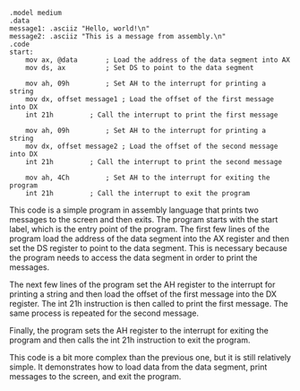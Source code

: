 ```assembly
.model medium
.data
message1: .asciiz "Hello, world!\n"
message2: .asciiz "This is a message from assembly.\n"
.code
start:
    mov ax, @data		; Load the address of the data segment into AX
    mov ds, ax			; Set DS to point to the data segment
    
    mov ah, 09h			; Set AH to the interrupt for printing a string
    mov dx, offset message1	; Load the offset of the first message into DX
    int 21h			; Call the interrupt to print the first message
    
    mov ah, 09h			; Set AH to the interrupt for printing a string
    mov dx, offset message2	; Load the offset of the second message into DX
    int 21h			; Call the interrupt to print the second message
    
    mov ah, 4Ch			; Set AH to the interrupt for exiting the program
    int 21h			; Call the interrupt to exit the program
```

This code is a simple program in assembly language that prints two messages to the screen and then exits. The program starts with the start label, which is the entry point of the program. The first few lines of the program load the address of the data segment into the AX register and then set the DS register to point to the data segment. This is necessary because the program needs to access the data segment in order to print the messages.

The next few lines of the program set the AH register to the interrupt for printing a string and then load the offset of the first message into the DX register. The int 21h instruction is then called to print the first message. The same process is repeated for the second message.

Finally, the program sets the AH register to the interrupt for exiting the program and then calls the int 21h instruction to exit the program.

This code is a bit more complex than the previous one, but it is still relatively simple. It demonstrates how to load data from the data segment, print messages to the screen, and exit the program.